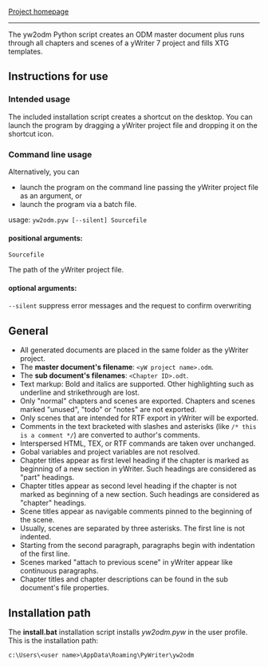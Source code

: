 [Project homepage](https://peter88213.github.io/yw2odm)

------------------------------------------------------------------

The yw2odm Python script creates an ODM master document plus runs through all chapters and scenes of a yWriter 7 project and fills XTG templates.

## Instructions for use

### Intended usage

The included installation script creates a shortcut on the desktop. You can launch the program by dragging a yWriter project file and dropping it on the shortcut icon. 

### Command line usage

Alternatively, you can

- launch the program on the command line passing the yWriter project file as an argument, or
- launch the program via a batch file.

usage: `yw2odm.pyw [--silent] Sourcefile`

#### positional arguments:

`Sourcefile` 

The path of the yWriter project file.

#### optional arguments:

`--silent`  suppress error messages and the request to confirm overwriting


## General

-   All generated documents are placed in the same folder as the yWriter project.
-   The **master document's filename**: `<yW project name>.odm`.
-   The **sub document's filenames**: `<Chapter ID>.odt`.
-   Text markup: Bold and italics are supported. Other highlighting such
    as underline and strikethrough are lost.
-   Only "normal" chapters and scenes are exported. Chapters and
    scenes marked "unused", "todo" or "notes" are not exported.
-   Only scenes that are intended for RTF export in yWriter will be
    exported.
-   Comments in the text bracketed with slashes and asterisks (like
    `/* this is a comment */`) are converted to author's comments.
-   Interspersed HTML, TEX, or RTF commands are taken over unchanged.
-   Gobal variables and project variables are not resolved.
-   Chapter titles appear as first level heading if the chapter is
    marked as beginning of a new section in yWriter. Such headings are
    considered as "part" headings.
-   Chapter titles appear as second level heading if the chapter is not
    marked as beginning of a new section. Such headings are considered
    as "chapter" headings.
-   Scene titles appear as navigable comments pinned to the beginning of
    the scene.
-   Usually, scenes are separated by three asterisks. The first line is not
    indented.
-   Starting from the second paragraph, paragraphs begin with
    indentation of the first line.
-   Scenes marked "attach to previous scene" in yWriter appear like
    continuous paragraphs.
-   Chapter titles and chapter descriptions can be found in the sub document's
    file properties.

## Installation path

The **install.bat** installation script installs *yw2odm.pyw* in the user profile. This is the installation path: 

`c:\Users\<user name>\AppData\Roaming\PyWriter\yw2odm`
    